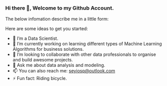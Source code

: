 ### Hi there 👋, Welcome to my Github Account.

The below infomation describe me in a little form:
<!-- fs -->
Here are some ideas to get you started:

- 🔭 I’m a Data Scientist.
- 🌱 I’m currently working on learning different types of Machine Learning Algorithms for business solutions.
- 👯 I’m looking to collaborate with other data professionals to organise and build awesome projects.
- 💬 Ask me about data analysis and modeling.
- 📫 You can also reach me: seyiosp@outlook.com
- ⚡ Fun fact: Riding bicycle.
